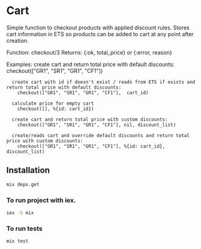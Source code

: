 # Cart

Simple function to checkout products with applied discount rules.
Stores cart information in ETS so products can be added to cart at any point after creation.


  Function: checkout/3
  Returns: {:ok, total_price} or {:error, reason}

  Examples:
      create cart and return total price with default discounts:
        checkout(["GR1", "SR1", "GR1", "CF1"])

      create cart with id if doesn't exist / reads from ETS if exists and return total price with default discounts:
        checkout(["GR1", "SR1", "GR1", "CF1"],  cart_id)

      calculate price for empty cart
        checkout([], %{id: cart_id})

      create cart and return total price with custom discounts:
        checkout(["GR1", "SR1", "GR1", "CF1"], nil, discount_list)

      create/reads cart and override default discounts and return total price with custom discounts:
        checkout(["GR1", "SR1", "GR1", "CF1"], %{id: cart_id}, discount_list)

## Installation
```bash
mix deps.get
```
### To run project with iex.
```bash
iex -S mix
```
### To run tests
```bash
mix test
```